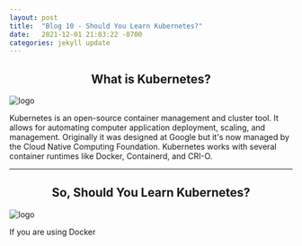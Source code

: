 ```yaml
---
layout: post
title:  "Blog 10 - Should You Learn Kubernetes?"
date:   2021-12-01 21:03:22 -0700
categories: jekyll update
---
```


## <center>What is Kubernetes?</center>
![logo](https://dz2cdn1.dzone.com/storage/temp/13646055-kubernetes-new.png)

Kubernetes is an open-source container management and cluster tool. It allows for automating computer application deployment, scaling, and management. Originally it was designed at Google but it's now managed by the Cloud Native Computing Foundation. Kubernetes works with several container runtimes like Docker, Containerd, and CRI-O. 

---

## <center>So, Should You Learn Kubernetes?</center>
![logo](https://encrypted-tbn0.gstatic.com/images?q=tbn:ANd9GcSXonpr8J7x60WOeq4Ca91yHiM0ZIqFDHMKWw&usqp=CAU)

If you are using Docker 

